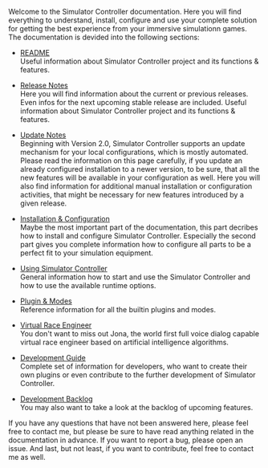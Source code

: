 Welcome to the Simulator Controller documentation. Here you will find everything to understand, install, configure and use your complete solution for getting the best experience from your immersive simulationn games. The documentation is devided into the following sections:

  - [README](https://github.com/SeriousOldMan/Simulator-Controller/blob/main/README.md)  
    Useful information about Simulator Controller project and its functions & features. 

  - [Release Notes](https://github.com/SeriousOldMan/Simulator-Controller/wiki/Release-Notes)  
    Here you will find information about the current or previous releases. Even infos for the next upcoming stable release are included. 
    Useful information about Simulator Controller project and its functions & features. 

  - [Update Notes](https://github.com/SeriousOldMan/Simulator-Controller/wiki/Update-Notes)  
    Beginning with Version 2.0, Simulator Controller supports an update mechanism for your local configurations, which is mostly automated. Please read the information on this page carefully, if you update an already configured installation to a newer version, to be sure, that all the new features will be available in your configuration as well. Here you will also find information for additional manual installation or configuration activities, that might be necessary for new features introduced by a given release.
	
  - [Installation & Configuration](https://github.com/SeriousOldMan/Simulator-Controller/wiki/Installation-&-Configuration)   
    Maybe the most important part of the documentation, this part decribes how to install and configure Simulator Controller. Especially the second part gives you complete information how to configure all parts to be a perfect fit to your simulation equipment.  
	
  - [Using Simulator Controller](https://github.com/SeriousOldMan/Simulator-Controller/wiki/Using-Simulator-Controller)  
    General information how to start and use the Simulator Controller and how to use the available runtime options.	 
	
  - [Plugin & Modes](https://github.com/SeriousOldMan/Simulator-Controller/wiki/Plugins-&-Modes)  
    Reference information for all the builtin plugins and modes.  
	
  - [Virtual Race Engineer](https://github.com/SeriousOldMan/Simulator-Controller/wiki/Virtual-Race-Engineer)  
    You don't want to miss out Jona, the world first full voice dialog capable virtual race engineer based on artificial intelligence algorithms.
	
  - [Development Guide](https://github.com/SeriousOldMan/Simulator-Controller/wiki/Development-Overview-&-Concepts)  
    Complete set of information for developers, who want to create their own plugins or even contribute to the further development of Simulator Controller.
	
  - [Development Backlog](https://github.com/SeriousOldMan/Simulator-Controller/wiki/Backlog)  
    You may also want to take a look at the backlog of upcoming features.
  
If you have any questions that have not been answered here, please feel free to contact me, but please be sure to have read anything related in the documentation in advance. If you want to report a bug, please open an issue. And last, but not least, if you want to contribute, feel free to contact me as well.
